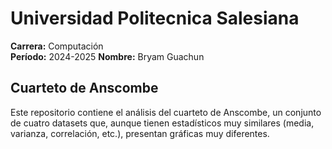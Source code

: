 # Universidad Politecnica Salesiana

**Carrera:** Computación  
**Período:** 2024-2025
**Nombre:** Bryam Guachun  

## Cuarteto de Anscombe
Este repositorio contiene el análisis del cuarteto de Anscombe, un conjunto de cuatro datasets que, aunque tienen estadísticos muy similares (media, varianza, correlación, etc.), presentan gráficas muy diferentes.
